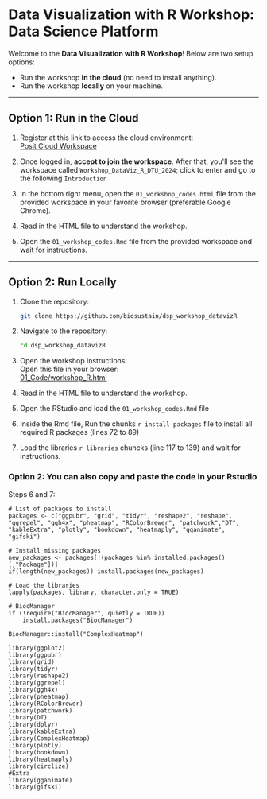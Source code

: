 # Data Visualization with R Workshop: Data Science Platform

Welcome to the **Data Visualization with R Workshop**! Below are two setup options:  

- Run the workshop **in the cloud** (no need to install anything).
- Run the workshop **locally** on your machine.  
---

## **Option 1: Run in the Cloud**

1. Register at this link to access the cloud environment:  
   [Posit Cloud Workspace](https://posit.cloud/spaces/584455/join?access_code=jZ5MoyyeNTDjZW_7HNZpmSPkJmJujRPE0afYWCeL)

2. Once logged in, **accept to join the workspace**. After that, you'll see the workspace called `Workshop_DataViz_R_DTU_2024`; click to enter and go to the following `Introduction`

3. In the bottom right menu, open the `01_workshop_codes.html` file from the provided workspace in your favorite browser (preferable Google Chrome).

4. Read in the HTML file to understand the workshop.

5. Open the `01_workshop_codes.Rmd` file from the provided workspace and wait for instructions.

---
## **Option 2: Run Locally**

1. Clone the repository:
   ```bash
   git clone https://github.com/biosustain/dsp_workshop_datavizR
   ```

2. Navigate to the repository:
   ```bash
   cd dsp_workshop_datavizR
   ```

3. Open the workshop instructions:  
   Open this file in your browser:  
   [01_Code/workshop_R.html](https://github.com/biosustain/dsp_workshop_datavizR/blob/main/01_Code/workshop_R.html)

4. Read in the HTML file to understand the workshop.

5. Open the RStudio and load the `01_workshop_codes.Rmd` file

6. Inside the Rmd file, Run the chunks `r install packages` file to install all required R packages (lines 72 to 89)
   
7. Load the libraries `r libraries` chuncks (line 117 to 139) and wait for instructions.

### **Option 2: You can also copy and paste the code in your Rstudio**
Steps 6 and 7:
```{r install packages, eval=FALSE, echo=TRUE, include=TRUE, message=FALSE, highlight=TRUE, code_folding="show"}
# List of packages to install
packages <- c("ggpubr", "grid", "tidyr", "reshape2", "reshape", "ggrepel", "ggh4x", "pheatmap", "RColorBrewer", "patchwork","DT", "kableExtra", "plotly", "bookdown", "heatmaply", "gganimate", "gifski")

# Install missing packages
new_packages <- packages[!(packages %in% installed.packages()[,"Package"])]
if(length(new_packages)) install.packages(new_packages)

# Load the libraries
lapply(packages, library, character.only = TRUE)

# BiocManager
if (!require("BiocManager", quietly = TRUE))
    install.packages("BiocManager")

BiocManager::install("ComplexHeatmap")

```

```{r libraries, include=TRUE, message=FALSE}
library(ggplot2)
library(ggpubr)
library(grid)
library(tidyr)
library(reshape2)
library(ggrepel)
library(ggh4x)
library(pheatmap)
library(RColorBrewer)
library(patchwork)
library(DT)
library(dplyr)
library(kableExtra)
library(ComplexHeatmap)
library(plotly)
library(bookdown)
library(heatmaply)
library(circlize) 
#Extra
library(gganimate)
library(gifski)
```



